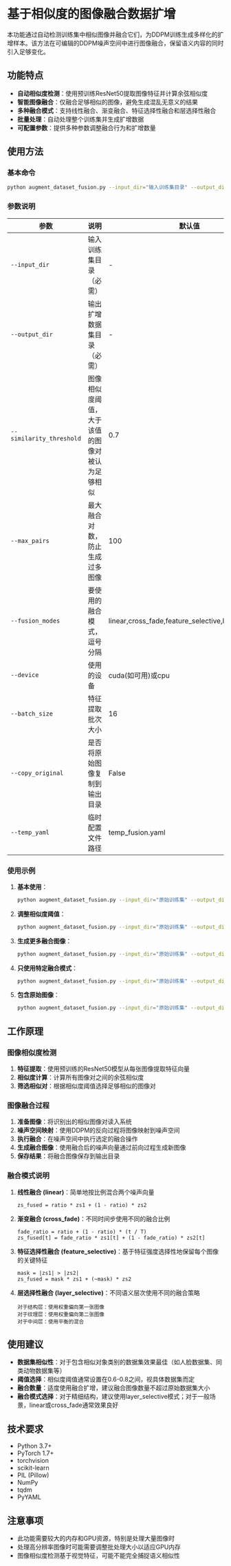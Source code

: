 # 基于相似度的图像融合数据扩增

本功能通过自动检测训练集中相似图像并融合它们，为DDPM训练生成多样化的扩增样本。该方法在可编辑的DDPM噪声空间中进行图像融合，保留语义内容的同时引入足够变化。

## 功能特点

- **自动相似度检测**：使用预训练ResNet50提取图像特征并计算余弦相似度
- **智能图像融合**：仅融合足够相似的图像，避免生成混乱无意义的结果
- **多种融合模式**：支持线性融合、渐变融合、特征选择性融合和层选择性融合
- **批量处理**：自动处理整个训练集并生成扩增数据
- **可配置参数**：提供多种参数调整融合行为和扩增数量

## 使用方法

### 基本命令

```bash
python augment_dataset_fusion.py --input_dir="输入训练集目录" --output_dir="输出扩增数据集目录"
```

### 参数说明

| 参数 | 说明 | 默认值 |
|------|------|--------|
| `--input_dir` | 输入训练集目录（必需） | - |
| `--output_dir` | 输出扩增数据集目录（必需） | - |
| `--similarity_threshold` | 图像相似度阈值，大于该值的图像对被认为足够相似 | 0.7 |
| `--max_pairs` | 最大融合对数，防止生成过多图像 | 100 |
| `--fusion_modes` | 要使用的融合模式，逗号分隔 | linear,cross_fade,feature_selective,layer_selective |
| `--device` | 使用的设备 | cuda(如可用)或cpu |
| `--batch_size` | 特征提取批次大小 | 16 |
| `--copy_original` | 是否将原始图像复制到输出目录 | False |
| `--temp_yaml` | 临时配置文件路径 | temp_fusion.yaml |

### 使用示例

1. **基本使用**：
   ```bash
   python augment_dataset_fusion.py --input_dir="原始训练集" --output_dir="扩增数据集"
   ```

2. **调整相似度阈值**：
   ```bash
   python augment_dataset_fusion.py --input_dir="原始训练集" --output_dir="扩增数据集" --similarity_threshold=0.8
   ```

3. **生成更多融合图像**：
   ```bash
   python augment_dataset_fusion.py --input_dir="原始训练集" --output_dir="扩增数据集" --max_pairs=500
   ```

4. **只使用特定融合模式**：
   ```bash
   python augment_dataset_fusion.py --input_dir="原始训练集" --output_dir="扩增数据集" --fusion_modes="linear,feature_selective"
   ```

5. **包含原始图像**：
   ```bash
   python augment_dataset_fusion.py --input_dir="原始训练集" --output_dir="扩增数据集" --copy_original
   ```

## 工作原理

### 图像相似度检测

1. **特征提取**：使用预训练的ResNet50模型从每张图像提取特征向量
2. **相似度计算**：计算所有图像对之间的余弦相似度
3. **筛选相似对**：根据相似度阈值选择足够相似的图像对

### 图像融合过程

1. **准备图像**：将识别出的相似图像对读入系统
2. **噪声空间映射**：使用DDPM的反向过程将图像映射到噪声空间
3. **执行融合**：在噪声空间中执行选定的融合操作
4. **生成融合图像**：使用融合后的噪声向量通过前向过程生成新图像
5. **保存结果**：将融合图像保存到输出目录

### 融合模式说明

1. **线性融合 (linear)**：简单地按比例混合两个噪声向量
   ```
   zs_fused = ratio * zs1 + (1 - ratio) * zs2
   ```

2. **渐变融合 (cross_fade)**：不同时间步使用不同的融合比例
   ```
   fade_ratio = ratio + (1 - ratio) * (t / T)
   zs_fused[t] = fade_ratio * zs1[t] + (1 - fade_ratio) * zs2[t]
   ```

3. **特征选择性融合 (feature_selective)**：基于特征强度选择性地保留每个图像的关键特征
   ```
   mask = |zs1| > |zs2|
   zs_fused = mask * zs1 + (~mask) * zs2
   ```

4. **层选择性融合 (layer_selective)**：不同语义层次使用不同的融合策略
   ```
   对于结构层：使用权重偏向第一张图像
   对于纹理层：使用权重偏向第二张图像
   对于中间层：使用平衡的混合
   ```

## 使用建议

- **数据集相似性**：对于包含相似对象类别的数据集效果最佳（如人脸数据集、同类动物数据集等）
- **阈值选择**：相似度阈值通常设置在0.6-0.8之间，视具体数据集而定
- **融合数量**：适度使用融合扩增，建议融合图像数量不超过原始数据集大小
- **融合模式选择**：对于精细结构，建议使用layer_selective模式；对于一般场景，linear或cross_fade通常效果良好

## 技术要求

- Python 3.7+
- PyTorch 1.7+
- torchvision
- scikit-learn
- PIL (Pillow)
- NumPy
- tqdm
- PyYAML

## 注意事项

- 此功能需要较大的内存和GPU资源，特别是处理大量图像时
- 处理高分辨率图像时可能需要调整批处理大小以适应GPU内存
- 图像相似度检测基于视觉特征，可能不能完全捕捉语义相似性 